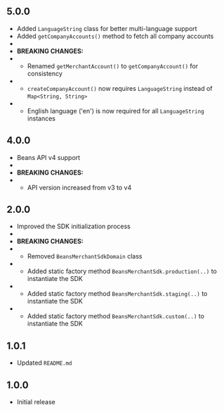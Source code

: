 ## 5.0.0
* Added `LanguageString` class for better multi-language support
* Added `getCompanyAccounts()` method to fetch all company accounts
* 
* **BREAKING CHANGES:**
*  - Renamed `getMerchantAccount()` to `getCompanyAccount()` for consistency
*  - `createCompanyAccount()` now requires `LanguageString` instead of `Map<String, String>`
*  - English language ('en') is now required for all `LanguageString` instances

## 4.0.0
* Beans API v4 support
* 
* **BREAKING CHANGES:**
*  - API version increased from v3 to v4

## 2.0.0
* Improved the SDK initialization process
* 
* **BREAKING CHANGES:**
*  - Removed `BeansMerchantSdkDomain` class
*  - Added static factory method `BeansMerchantSdk.production(..)` to instantiate the SDK
*  - Added static factory method `BeansMerchantSdk.staging(..)` to instantiate the SDK
*  - Added static factory method `BeansMerchantSdk.custom(..)` to instantiate the SDK

## 1.0.1
* Updated `README.md`

## 1.0.0
* Initial release